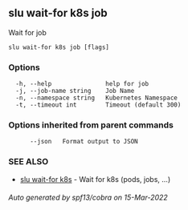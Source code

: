 ## slu wait-for k8s job

Wait for job

```
slu wait-for k8s job [flags]
```

### Options

```
  -h, --help               help for job
  -j, --job-name string    Job Name
  -n, --namespace string   Kubernetes Namespace
  -t, --timeout int        Timeout (default 300)
```

### Options inherited from parent commands

```
      --json   Format output to JSON
```

### SEE ALSO

* [slu wait-for k8s](slu_wait-for_k8s.md)	 - Wait for k8s (pods, jobs, ...)

###### Auto generated by spf13/cobra on 15-Mar-2022
